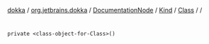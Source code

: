 [dokka](../../../../../index.md) / [org.jetbrains.dokka](../../../../index.md) / [DocumentationNode](../../../index.md) / [Kind](../../index.md) / [Class](../index.md) / [<class-object-for-Class>](index.md) / [<init>](_init_.md)

# <init>

```
private <class-object-for-Class>()
```
